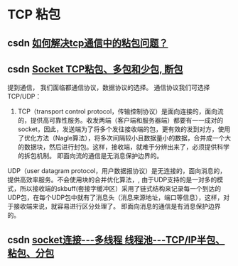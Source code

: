 # TCP 粘包



## csdn [如何解决tcp通信中的粘包问题？](https://blog.csdn.net/m0_37829435/article/details/81747488)



## csdn [Socket TCP粘包、多包和少包, 断包](https://blog.csdn.net/pi9nc/article/details/17165171)

提到通信， 我们面临都通信协议，数据协议的选择。 通信协议我们可选择TCP/UDP：

1) TCP（transport control protocol，传输控制协议）是面向连接的，面向流的，提供高可靠性服务。收发两端（客户端和服务器端）都要有一一成对的socket，因此，发送端为了将多个发往接收端的包，更有效的发到对方，使用了优化方法（Nagle算法），将多次间隔较小且数据量小的数据，合并成一个大的数据块，然后进行封包。这样，接收端，就难于分辨出来了，必须提供科学的拆包机制。 即面向流的通信是无消息保护边界的。

UDP（user datagram protocol，用户数据报协议）是无连接的，面向消息的，提供高效率服务。不会使用块的合并优化算法，, 由于UDP支持的是一对多的模式，所以接收端的skbuff(套接字缓冲区）采用了链式结构来记录每一个到达的UDP包，在每个UDP包中就有了消息头（消息来源地址，端口等信息），这样，对于接收端来说，就容易进行区分处理了。 即面向消息的通信是有消息保护边界的。



## csdn [socket连接---多线程 线程池---TCP/IP半包、粘包、分包](https://blog.csdn.net/wenbingoon/article/details/8915082)

